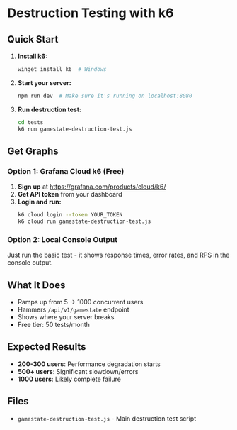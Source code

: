 # Destruction Testing with k6

## Quick Start

1. **Install k6:**
   ```bash
   winget install k6  # Windows
   ```

2. **Start your server:**
   ```bash
   npm run dev  # Make sure it's running on localhost:8080
   ```

3. **Run destruction test:**
   ```bash
   cd tests
   k6 run gamestate-destruction-test.js
   ```

## Get Graphs

### Option 1: Grafana Cloud k6 (Free)
1. **Sign up** at https://grafana.com/products/cloud/k6/
2. **Get API token** from your dashboard
3. **Login and run:**
   ```bash
   k6 cloud login --token YOUR_TOKEN
   k6 cloud run gamestate-destruction-test.js
   ```

### Option 2: Local Console Output
Just run the basic test - it shows response times, error rates, and RPS in the console output.

## What It Does

- Ramps up from 5 → 1000 concurrent users
- Hammers `/api/v1/gamestate` endpoint
- Shows where your server breaks
- Free tier: 50 tests/month

## Expected Results

- **200-300 users**: Performance degradation starts
- **500+ users**: Significant slowdown/errors  
- **1000 users**: Likely complete failure

## Files

- `gamestate-destruction-test.js` - Main destruction test script